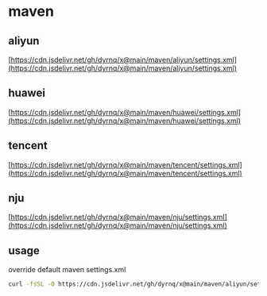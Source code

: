 # maven

## aliyun

[https://cdn.jsdelivr.net/gh/dyrnq/x@main/maven/aliyun/settings.xml](https://cdn.jsdelivr.net/gh/dyrnq/x@main/maven/aliyun/settings.xml)

## huawei

[https://cdn.jsdelivr.net/gh/dyrnq/x@main/maven/huawei/settings.xml](https://cdn.jsdelivr.net/gh/dyrnq/x@main/maven/huawei/settings.xml)

## tencent

[https://cdn.jsdelivr.net/gh/dyrnq/x@main/maven/tencent/settings.xml](https://cdn.jsdelivr.net/gh/dyrnq/x@main/maven/tencent/settings.xml)

## nju

[https://cdn.jsdelivr.net/gh/dyrnq/x@main/maven/nju/settings.xml](https://cdn.jsdelivr.net/gh/dyrnq/x@main/maven/nju/settings.xml)

## usage

override default maven settings.xml

```bash
curl -fsSL -O https://cdn.jsdelivr.net/gh/dyrnq/x@main/maven/aliyun/settings.xml
```
